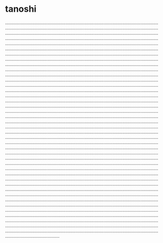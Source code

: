 # tanoshi

........................................................................................................................................................................................................................................................................................................................................................................................................................................................................................................................................................................................................................................................................................................................................................................................................................................................................................................................................................................................................................................................................................................................................................................................................................................................................................................................................................................................................................................................................................................................................................................................................................................................................................................................................................................................................................................................................................................................................................................................................................................................................................................................................................................................................................................................................................................................................................................................................................................................................................................................................................................................................................................................................................................................................................................................................................................................................................................................................................................................................................................................................................................................................................................................................................................................................................................................................................................................................................................................................................................................................................................................................................................................................................................................................................................................................................................................................................................................................................................................................................................................................................................................................................................................................................................................................................................................................................................................................................................................................................................................................................................................................................................................................................................................................................................................................................................................................................................................................................................................................................................................................................................................................................................................................................................................................................................................................